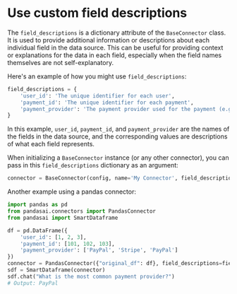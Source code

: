 # Use custom field descriptions

The `field_descriptions` is a dictionary attribute of the `BaseConnector` class. It is used to provide additional information or descriptions about each individual field in the data source. This can be useful for providing context or explanations for the data in each field, especially when the field names themselves are not self-explanatory.

Here's an example of how you might use `field_descriptions`:

```python
field_descriptions = {
    'user_id': 'The unique identifier for each user',
    'payment_id': 'The unique identifier for each payment',
    'payment_provider': 'The payment provider used for the payment (e.g. PayPal, Stripe, etc.)'
}
```

In this example, `user_id`, `payment_id`, and `payment_provider` are the names of the fields in the data source, and the corresponding values are descriptions of what each field represents.

When initializing a `BaseConnector` instance (or any other connector), you can pass in this `field_descriptions` dictionary as an argument:

```python
connector = BaseConnector(config, name='My Connector', field_descriptions=field_descriptions)
```

Another example using a pandas connector:

```python
import pandas as pd
from pandasai.connectors import PandasConnector
from pandasai import SmartDataframe

df = pd.DataFrame({
    'user_id': [1, 2, 3],
    'payment_id': [101, 102, 103],
    'payment_provider': ['PayPal', 'Stripe', 'PayPal']
})
connector = PandasConnector({"original_df": df}, field_descriptions=field_descriptions)
sdf = SmartDataframe(connector)
sdf.chat("What is the most common payment provider?")
# Output: PayPal
```

